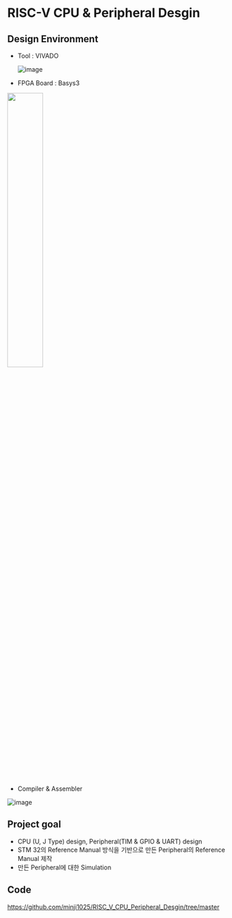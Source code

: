 # RISC-V CPU & Peripheral Desgin
## Design Environment
* Tool : VIVADO

  ![image](https://github.com/minji1025/RISC_V_CPU_Peripheral_Desgin/assets/163821451/c71616a9-68d4-4888-b67f-3ee0a05665d3)

* FPGA Board : Basys3

 <img src="https://github.com/minji1025/chronograph_Design_UART_Verification/assets/163821451/f87ef055-0e4e-4376-9a0c-5371b63081b8" width="40%" height="40%">

 * Compiler & Assembler

![image](https://github.com/minji1025/RISC_V_CPU_Peripheral_Desgin/assets/163821451/92276eb4-9112-479c-b190-4d8a201c71c9)

## Project goal
* CPU (U, J Type) design, Peripheral(TIM & GPIO & UART) design
* STM 32의 Reference Manual 방식을 기반으로 만든 Peripheral의 Reference Manual 제작
* 만든 Peripheral에 대한 Simulation

## Code
https://github.com/minji1025/RISC_V_CPU_Peripheral_Desgin/tree/master
